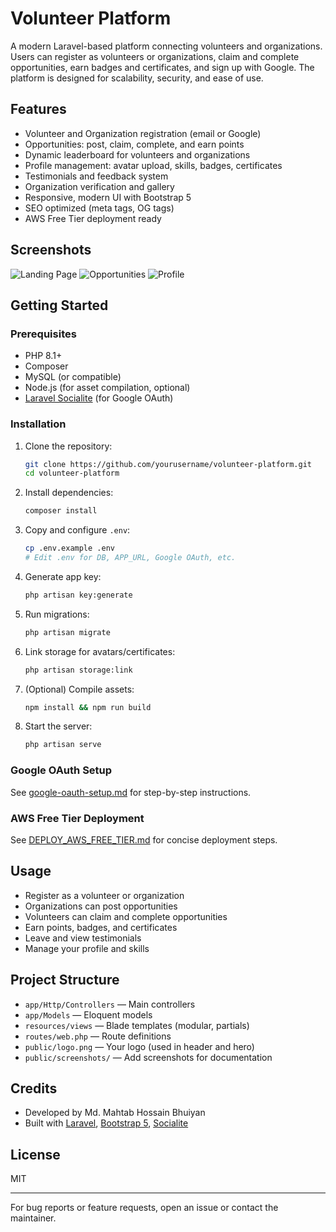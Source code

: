 # Volunteer Platform

A modern Laravel-based platform connecting volunteers and organizations. Users can register as volunteers or organizations, claim and complete opportunities, earn badges and certificates, and sign up with Google. The platform is designed for scalability, security, and ease of use.

## Features

- Volunteer and Organization registration (email or Google)
- Opportunities: post, claim, complete, and earn points
- Dynamic leaderboard for volunteers and organizations
- Profile management: avatar upload, skills, badges, certificates
- Testimonials and feedback system
- Organization verification and gallery
- Responsive, modern UI with Bootstrap 5
- SEO optimized (meta tags, OG tags)
- AWS Free Tier deployment ready

## Screenshots

![Landing Page](public/screenshots/landing.png)
![Opportunities](public/screenshots/opportunities.png)
![Profile](public/screenshots/profile.png)

## Getting Started

### Prerequisites

- PHP 8.1+
- Composer
- MySQL (or compatible)
- Node.js (for asset compilation, optional)
- [Laravel Socialite](https://laravel.com/docs/socialite) (for Google OAuth)

### Installation

1. Clone the repository:
   ```bash
   git clone https://github.com/yourusername/volunteer-platform.git
   cd volunteer-platform
   ```

2. Install dependencies:
   ```bash
   composer install
   ```

3. Copy and configure `.env`:
   ```bash
   cp .env.example .env
   # Edit .env for DB, APP_URL, Google OAuth, etc.
   ```

4. Generate app key:
   ```bash
   php artisan key:generate
   ```

5. Run migrations:
   ```bash
   php artisan migrate
   ```

6. Link storage for avatars/certificates:
   ```bash
   php artisan storage:link
   ```

7. (Optional) Compile assets:
   ```bash
   npm install && npm run build
   ```

8. Start the server:
   ```bash
   php artisan serve
   ```

### Google OAuth Setup

See [google-oauth-setup.md](../google-oauth-setup.md) for step-by-step instructions.

### AWS Free Tier Deployment

See [DEPLOY_AWS_FREE_TIER.md](DEPLOY_AWS_FREE_TIER.md) for concise deployment steps.

## Usage

- Register as a volunteer or organization
- Organizations can post opportunities
- Volunteers can claim and complete opportunities
- Earn points, badges, and certificates
- Leave and view testimonials
- Manage your profile and skills

## Project Structure

- `app/Http/Controllers` — Main controllers
- `app/Models` — Eloquent models
- `resources/views` — Blade templates (modular, partials)
- `routes/web.php` — Route definitions
- `public/logo.png` — Your logo (used in header and hero)
- `public/screenshots/` — Add screenshots for documentation

## Credits

- Developed by Md. Mahtab Hossain Bhuiyan
- Built with [Laravel](https://laravel.com), [Bootstrap 5](https://getbootstrap.com), [Socialite](https://laravel.com/docs/socialite)

## License

MIT

---

For bug reports or feature requests, open an issue or contact the maintainer.
